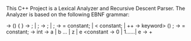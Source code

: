 This C++ Project is a Lexical Analyzer and Recursive Descent Parser. The Analyzer is based on the following EBNF grammar: 

<program> 	-> 	<keyword> <ident> () { <declares> <stmts>}
<declares>	->     	<keyword> <ident> ;
		|      	<keyword> <ident> ; <declares>
<stmts>	->     	<assign> ; <forloop>
		|	<assign> ; 
<assign>	-> 	<ident> = constant;
		|	<ident> < constant;
		| 	<ident> ++
<forloop>	-> 	keyword> (<assign><assign><assign>) <expr>;
<expr>		->	<ident> = <ident> <op> constant;
<keyword>	->     	int
<ident> 	-> 	a <ident>| b<ident> … | z <ident> |  e
<constant	-> 0 | 1……|  e
<op> 		-> +


